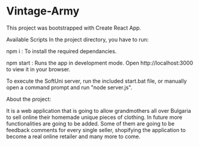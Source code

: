 # Vintage-Army

This project was bootstrapped with Create React App.

Available Scripts
In the project directory, you have to run:

npm i : To install the required dependancies.

npm start :
Runs the app in development mode.
Open http://localhost:3000 to view it in your browser.

To execute the SoftUni server, run the included start.bat file, or manually open a command prompt and run "node server.js".


About the project:

It is a web application that is going to allow grandmothers all over Bulgaria to sell online their homemade unique pieces of clothing.
In future more functionalities are going to be added. Some of them are going to be feedback comments for every single seller, shopifying the application to become a real online retailer and many more to come.
